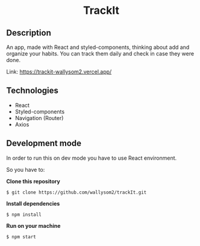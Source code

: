 <h1 align="center">TrackIt</h1>

## Description
An app, made with React and styled-components, thinking about add and organize your habits.
You can track them daily and check in case they were done. 

Link: https://trackit-wallysom2.vercel.app/

## Technologies

- React
- Styled-components
- Navigation (Router)
- Axios

## Development mode

In order to run this on dev mode you have to use React environment.

So you have to: 

**Clone this repository**
```
$ git clone https://github.com/wallysom2/trackIt.git
```

**Install dependencies**
```
$ npm install
```

**Run on your machine**
```
$ npm start
```
